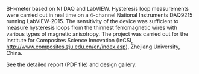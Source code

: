 BH-meter based on NI DAQ and LabVIEW. Hysteresis loop measurements were carried out in real time on a 4-channel National Instruments DAQ9215 running LabVIEW-2015. The sensitivity of the device was sufficient to measure hysteresis loops from the thinnest ferromagnetic wires with various types of magnetic anisotropy. The project was carried out for the Institute for Composites Science Innovation (InCSI, http://www.composites.zju.edu.cn/en/index.asp), Zhejiang University, China.

See the detailed report (PDF file) and design gallery.
